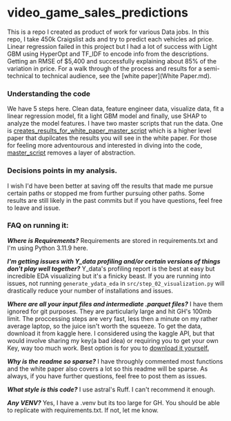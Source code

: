 # video_game_sales_predictions

This is a repo I created as product of work for various Data jobs. In this repo, I take 450k Craigslist ads and try to predict each vehicles ad price. Linear regression failed in this project but I had a lot of success with Light GBM using HyperOpt and TF_IDF to encode info from the descriptions. Getting an RMSE of \$5,400 and successfully explaining about 85% of the variation in price. For a walk through of the process and results for a semi-technical to technical audience, see the [white paper](White Paper.md). 

### Understanding the code
We have 5 steps here. Clean data, feature engineer data, visualize data, fit a linear regression model, fit a light GBM model and finally, use SHAP to analyze the model features. I have two master scripts that run the data. One is [creates_results_for_white_paper_master_script](creates_results_for_white_paper_master_script) which is a higher level paper that dupilcates the results you will see in the white paper. For those for feeling more adventourous and interested in diving into the code, [master_script](master_script.py) removes a layer of abstraction. 


### Decisions points in my analysis.
I wish I'd have been better at saving off the results that made me pursue certain paths or stopped me from further pursuing other paths. Some results are still likely in the past commits but if you have questions, feel free to leave and issue. 

### FAQ on running it:
***Where is Requirements?*** 
Requirements are stored in requirements.txt and I'm using Python 3.11.9 here.

***I'm getting issues with Y_data profiling and/or certain versions of things don't play well together?*** 
Y_data's profiling report is the best at easy but incredible EDA visualizing but it's a finicky beast. If you are running into issues, not running `generate_ydata_eda` in `src/step_02_visualization.py` will drastically reduce your number of installations and issues. 

***Where are all your input files and intermediate .parquet files?*** I have them ignored for git purposes. They are particularly large and hit GH's 100mb limit. The proccessing steps are very fast, less then a minute on my rather average laptop, so the juice isn't worth the squeeze. To get the data, download it from kaggle here. I considered using the kaggle API, but that would involve sharing my key(a bad idea) or requiring you to get your own Key, way too much work. Best option is for you to [download it yourself.](https://www.kaggle.com/datasets/austinreese/craigslist-carstrucks-data/data) 

***Why is the readme so sparse?*** I have throughly commented most functions and the white paper also covers a lot so this readme will be sparse. As always, if you have further questions, feel free to post them as issues. 

***What style is this code?*** I use astral's Ruff. I can't recommend it enough. 

***Any VENV?*** Yes, I have a .venv but its too large for GH. You should be able to replicate with requirements.txt. If not, let me know.